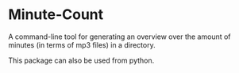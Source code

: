 # Minute-Count

A command-line tool for generating an overview over the amount of minutes (in terms of mp3 files) in a directory.

This package can also be used from python.